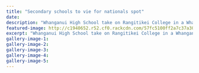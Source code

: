 ```yaml
---
title: "Secondary schools to vie for nationals spot"
date: 
description: "Whanganui High School take on Rangitikei College in a Whanganui girls' match at City College yesterday, Wanganui Chronicle article on 22 September..."
featured-image: http://c1940652.r52.cf0.rackcdn.com/57fc5100ff2a7c37a3000dd6/Condor-Sevens-WHS-v-Rangitikei-chron-22-sept-2016.jpg
excerpt: "Whanganui High School take on Rangitikei College in a Whanganui girls' match at City College yesterday."
gallery-image-1: 
gallery-image-2: 
gallery-image-3: 
gallery-image-4: 
gallery-image-5: 
---
```

